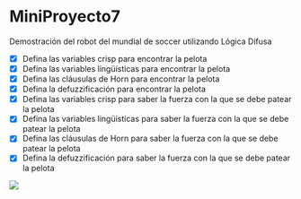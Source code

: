 # MiniProyecto7

Demostración del robot del mundial de soccer utilizando Lógica Difusa

- [x] Defina las variables crisp para encontrar la pelota
- [x] Defina las variables lingüísticas para encontrar la pelota
- [x] Defina las cláusulas de Horn para encontrar la pelota
- [x] Defina la defuzzificación para encontrar la pelota
- [x] Defina las variables crisp para saber la fuerza con la que se debe patear la pelota
- [x] Defina las variables lingüísticas para saber la fuerza con la que se debe patear la pelota
- [x] Defina las cláusulas de Horn para saber la fuerza con la que se debe patear la pelota
- [x] Defina la defuzzificación para saber la fuerza con la que se debe patear la pelota

![](https://github.com/rom19199/MiniProyecto7/blob/master/SoccerBot.gif)
